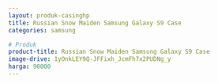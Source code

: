```yaml
---
layout: produk-casinghp
title: Russian Snow Maiden Samsung Galaxy S9 Case
categories: samsung

# Produk
product-title: Russian Snow Maiden Samsung Galaxy S9 Case
image-drive: 1yOnkLEY9Q-JFFixh_JcmFh7x2PUDNg_y
harga: 90000
---
```

